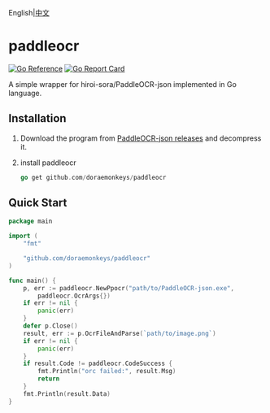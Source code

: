 English|[中文](/README-ZH.md)  



# paddleocr

[![Go Reference](https://pkg.go.dev/badge/github.com/doraemonkeys/paddleocr.svg)](https://pkg.go.dev/github.com/doraemonkeys/paddleocr) [![Go Report Card](https://goreportcard.com/badge/github.com/doraemonkeys/paddleocr)](https://goreportcard.com/report/github.com/doraemonkeys/paddleocr)


A simple wrapper for hiroi-sora/PaddleOCR-json implemented in Go language.


## Installation

1. Download the program from [PaddleOCR-json releases](https://github.com/hiroi-sora/PaddleOCR-json/releases) and decompress it.

2. install paddleocr

   ```go
   go get github.com/doraemonkeys/paddleocr
   ```

## Quick Start

```go
package main

import (
	"fmt"

	"github.com/doraemonkeys/paddleocr"
)

func main() {
	p, err := paddleocr.NewPpocr("path/to/PaddleOCR-json.exe",
		paddleocr.OcrArgs{})
	if err != nil {
		panic(err)
	}
	defer p.Close()
	result, err := p.OcrFileAndParse(`path/to/image.png`)
	if err != nil {
		panic(err)
	}
	if result.Code != paddleocr.CodeSuccess {
		fmt.Println("orc failed:", result.Msg)
		return
	}
	fmt.Println(result.Data)
}
```

